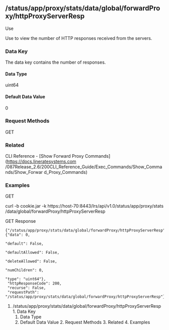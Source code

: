 ## /status/app/proxy/stats/data/global/forwardProxy/httpProxyServerResp

Use

Use to view the number of HTTP responses received from the servers.

### Data Key

The data key contains the number of responses.

#### Data Type

uint64

#### Default Data Value

0

### Request Methods

GET

### Related

CLI Reference - [Show Forward Proxy Commands](https://docs.lineratesystems.com
/087Release_2.6/200CLI_Reference_Guide/Exec_Commands/Show_Commands/Show_Forwar
d_Proxy_Commands)

### Examples

GET

curl -b cookie.jar -k https://host-70:8443/lrs/api/v1.0/status/app/proxy/stats
/data/global/forwardProxy/httpProxyServerResp

GET Response

    
    {"/status/app/proxy/stats/data/global/forwardProxy/httpProxyServerResp": {"data": 0,
                                                                               "default": False,
                                                                               "defaultAllowed": False,
                                                                               "deleteAllowed": False,
                                                                               "numChildren": 0,
                                                                               "type": "uint64"},
     "httpResponseCode": 200,
     "recurse": False,
     "requestPath": "/status/app/proxy/stats/data/global/forwardProxy/httpProxyServerResp"}
    

  1. /status/app/proxy/stats/data/global/forwardProxy/httpProxyServerResp
    1. Data Key
      1. Data Type
      2. Default Data Value
    2. Request Methods
    3. Related
    4. Examples


